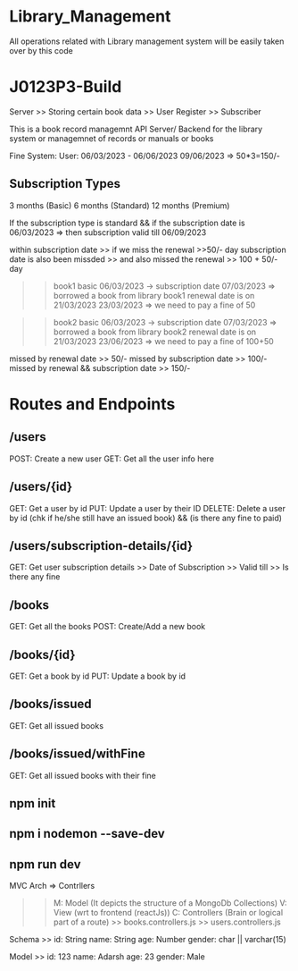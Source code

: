 # Library_Management

All operations related with Library management system will be easily taken over by this code

# J0123P3-Build

Server >> Storing certain book data >> User Register >> Subscriber

This is a book record managemnt API Server/ Backend for the library system or managemnet of records or manuals or books

Fine System:
User: 06/03/2023 - 06/06/2023
09/06/2023 => 50\*3=150/-

## Subscription Types

3 months (Basic)
6 months (Standard)
12 months (Premium)

If the subscription type is standard && if the subscription date is 06/03/2023
=> then subscription valid till 06/09/2023

within subscription date >> if we miss the renewal >>50/- day
subscription date is also been missded >> and also missed the renewal >> 100 + 50/- day

> > book1
> > basic
> > 06/03/2023 -> subscription date
> > 07/03/2023 => borrowed a book from library
> > book1 renewal date is on 21/03/2023
> > 23/03/2023 => we need to pay a fine of 50

> > book2
> > basic
> > 06/03/2023 -> subscription date
> > 07/03/2023 => borrowed a book from library
> > book2 renewal date is on 21/03/2023
> > 23/06/2023 => we need to pay a fine of 100+50

missed by renewal date >> 50/-
missed by subscription date >> 100/-
missed by renewal && subscription date >> 150/-

# Routes and Endpoints

## /users

POST: Create a new user
GET: Get all the user info here

## /users/{id}

GET: Get a user by id
PUT: Update a user by their ID
DELETE: Delete a user by id (chk if he/she still have an issued book) && (is there any fine to paid)

## /users/subscription-details/{id}

GET: Get user subscription details >> Date of Subscription >> Valid till >> Is there any fine

## /books

GET: Get all the books
POST: Create/Add a new book

## /books/{id}

GET: Get a book by id
PUT: Update a book by id

## /books/issued

GET: Get all issued books

## /books/issued/withFine

GET: Get all issued books with their fine

## npm init

## npm i nodemon --save-dev

## npm run dev



MVC Arch => Contrllers
   >> M: Model (It depicts the structure of a MongoDb Collections)
   >> V: View (wrt to frontend (reactJs))
   >> C: Controllers (Brain or logical part of a route)
            >> books.controllers.js
            >> users.controllers.js



Schema >>
   id: String
   name: String
   age: Number
   gender: char || varchar(15)

Model >>
   id: 123
   name: Adarsh
   age: 23
   gender: Male   
